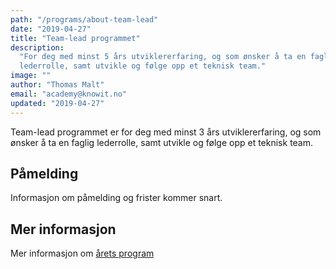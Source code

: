 ```yaml
---
path: "/programs/about-team-lead"
date: "2019-04-27"
title: "Team-lead programmet"
description:
  "For deg med minst 5 års utviklererfaring, og som ønsker å ta en faglig
  lederrolle, samt utvikle og følge opp et teknisk team."
image: ""
author: "Thomas Malt"
email: "academy@knowit.no"
updated: "2019-04-27"
---
```


Team-lead programmet er for deg med minst 3 års utviklererfaring, og som
ønsker å ta en faglig lederrolle, samt utvikle og følge opp et teknisk team.

## Påmelding

Informasjon om påmelding og frister kommer snart.

## Mer informasjon

Mer informasjon om [årets program](/programs/team-lead)
